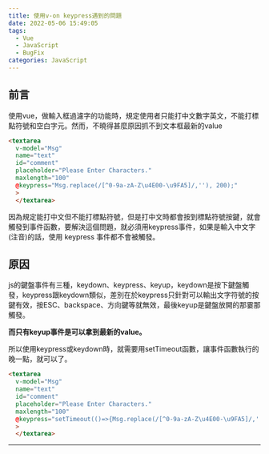 ```yaml
---
title: 使用v-on keypress遇到的問題
date: 2022-05-06 15:49:05
tags:
  - Vue
  - JavaScript
  - BugFix
categories: JavaScript
---
```

## 前言

使用vue，做輸入框過濾字的功能時，規定使用者只能打中文數字英文，不能打標點符號和空白字元。然而，不曉得甚麼原因抓不到文本框最新的value

```html
<textarea 
  v-model="Msg" 
  name="text" 
  id="comment" 
  placeholder="Please Enter Characters." 
  maxlength="100"
  @keypress="Msg.replace(/[^0-9a-zA-Z\u4E00-\u9FA5]/,''), 200);"
  >
  </textarea>
```

因為規定能打中文但不能打標點符號，但是打中文時都會按到標點符號按鍵，就會觸發到事件函數，要解決這個問題，就必須用keypress事件，如果是輸入中文字(注音)的話，使用 keypress 事件都不會被觸發。

## 原因

js的鍵盤事件有三種，keydown、keypress、keyup，keydown是按下鍵盤觸發，keypress跟keydown類似，差別在於keypress只針對可以輸出文字符號的按鍵有效，按ESC、backspace、方向鍵等就無效，最後keyup是鍵盤放開的那霎那觸發。

**而只有keyup事件是可以拿到最新的value。**

所以使用keypress或keydown時，就需要用setTimeout函數，讓事件函數執行的晚一點，就可以了。

```html
<textarea 
  v-model="Msg" 
  name="text" 
  id="comment" 
  placeholder="Please Enter Characters." 
  maxlength="100"
  @keypress="setTimeout(()=>{Msg.replace(/[^0-9a-zA-Z\u4E00-\u9FA5]/,'')}, 200);"
  >
  </textarea>
```

---
